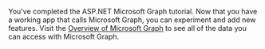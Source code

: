 <!-- markdownlint-disable MD002 MD041 -->

You've completed the ASP.NET Microsoft Graph tutorial. Now that you have a working app that calls Microsoft Graph, you can experiment and add new features. Visit the [Overview of Microsoft Graph](/graph/overview) to see all of the data you can access with Microsoft Graph.